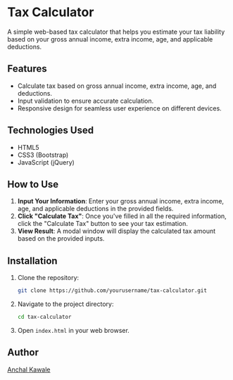 
# Tax Calculator

A simple web-based tax calculator that helps you estimate your tax liability based on your gross annual income, extra income, age, and applicable deductions.

## Features

- Calculate tax based on gross annual income, extra income, age, and deductions.
- Input validation to ensure accurate calculation.
- Responsive design for seamless user experience on different devices.

## Technologies Used

- HTML5
- CSS3 (Bootstrap)
- JavaScript (jQuery)

## How to Use

1. **Input Your Information**: Enter your gross annual income, extra income, age, and applicable deductions in the provided fields.
2. **Click "Calculate Tax"**: Once you've filled in all the required information, click the "Calculate Tax" button to see your tax estimation.
3. **View Result**: A modal window will display the calculated tax amount based on the provided inputs.

## Installation

1. Clone the repository:

   ```bash
   git clone https://github.com/yourusername/tax-calculator.git
   ```

2. Navigate to the project directory:

   ```bash
   cd tax-calculator
   ```

3. Open `index.html` in your web browser.


## Author

[Anchal Kawale](https://github.com/Anchal0506)
